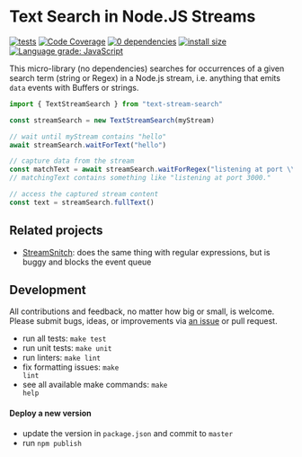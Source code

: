 # Text Search in Node.JS Streams

[![tests](https://github.com/kevgo/node-text-stream-search/actions/workflows/test.yml/badge.svg)](https://github.com/kevgo/node-text-stream-search/actions/workflows/test.yml)
[![Code Coverage](https://coveralls.io/repos/github/kevgo/node-text-stream-search/badge.svg?branch=master)](https://coveralls.io/github/kevgo/node-text-stream-search?branch=master)
[![0 dependencies](https://img.shields.io/badge/dependencies-0-brightgreen.svg)](https://github.com/kevgo/node-text-stream-search/blob/master/package.json)
[![install size](https://packagephobia.now.sh/badge?p=text-stream-search)](https://packagephobia.now.sh/result?p=text-stream-search)
[![Language grade: JavaScript](https://img.shields.io/lgtm/grade/javascript/g/kevgo/node-text-stream-search.svg)](https://lgtm.com/projects/g/kevgo/node-text-stream-search/context:javascript)

This micro-library (no dependencies) searches for occurrences of a given search
term (string or Regex) in a Node.js stream, i.e. anything that emits `data`
events with Buffers or strings.

```javascript
import { TextStreamSearch } from "text-stream-search"

const streamSearch = new TextStreamSearch(myStream)

// wait until myStream contains "hello"
await streamSearch.waitForText("hello")

// capture data from the stream
const matchText = await streamSearch.waitForRegex("listening at port \\d+.")
// matchingText contains something like "listening at port 3000."

// access the captured stream content
const text = streamSearch.fullText()
```

## Related projects

- [StreamSnitch](https://github.com/dmotz/stream-snitch): does the same thing
  with regular expressions, but is buggy and blocks the event queue

## Development

All contributions and feedback, no matter how big or small, is welcome. Please
submit bugs, ideas, or improvements via
[an issue](https://github.com/kevgo/node-text-stream-accumulator/issues/new) or
pull request.

- run all tests: <code type="make/command">make test</code>
- run unit tests: <code type="make/command">make unit</code>
- run linters: <code type="make/command">make lint</code>
- fix formatting issues: <code type="make/command">make lint</code>
- see all available make commands: <code type="make/command">make help</code>

#### Deploy a new version

- update the version in `package.json` and commit to `master`
- run `npm publish`
